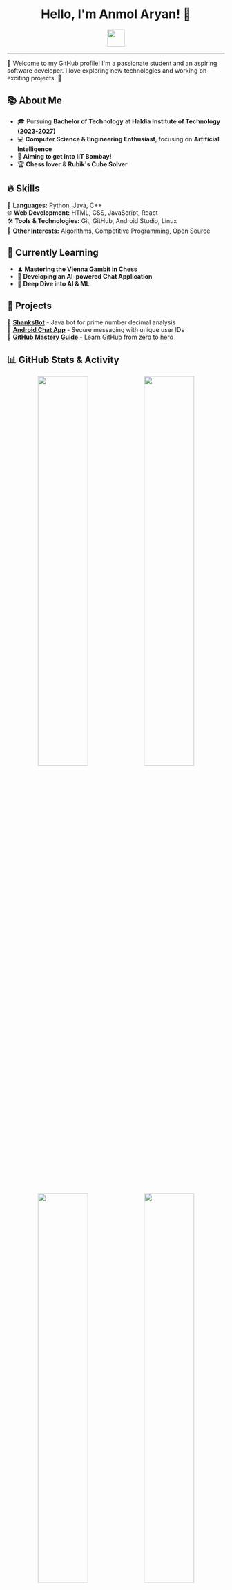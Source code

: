 <h1 align="center">Hello, I'm Anmol Aryan! 👋</h1>

<p align="center">
  <img src="https://media.giphy.com/media/hvRJCLFzcasrR4ia7z/giphy.gif" width="40px">
</p>

---

🌟 Welcome to my GitHub profile! I'm a passionate student and an aspiring software developer. I love exploring new technologies and working on exciting projects. 🚀

## 📚 About Me  
- 🎓 Pursuing **Bachelor of Technology** at **Haldia Institute of Technology (2023-2027)**  
- 💻 **Computer Science & Engineering Enthusiast**, focusing on **Artificial Intelligence**  
- 🎯 **Aiming to get into IIT Bombay!**  
- 🏆 **Chess lover** & **Rubik's Cube Solver**  

## 🔥 Skills  
🚀 **Languages:** Python, Java, C++  
🌐 **Web Development:** HTML, CSS, JavaScript, React  
🛠️ **Tools & Technologies:** Git, GitHub, Android Studio, Linux  
🧠 **Other Interests:** Algorithms, Competitive Programming, Open Source  

## 🌱 Currently Learning  
- ♟ **Mastering the Vienna Gambit in Chess**  
- 📱 **Developing an AI-powered Chat Application**  
- 🔬 **Deep Dive into AI & ML**  

## 🚀 Projects  
🔹 [**ShanksBot**](https://github.com/ianmolaryan/ShanksBot_java) - Java bot for prime number decimal analysis  
🔹 [**Android Chat App**](https://github.com/your-repo) - Secure messaging with unique user IDs  
🔹 [**GitHub Mastery Guide**](https://github.com/your-repo) - Learn GitHub from zero to hero  

## 📊 GitHub Stats & Activity  
<p align="center">
  <img src="https://github-readme-stats.vercel.app/api?username=your-github-username&show_icons=true&theme=radical" width="48%"/>
  <img src="https://github-readme-streak-stats.herokuapp.com/?user=your-github-username&theme=radical" width="48%"/>
</p>

<p align="center">
  <img src="https://github-readme-stats.vercel.app/api/top-langs/?username=your-github-username&layout=compact&theme=radical" width="48%"/>
  <img src="https://github-contributor-stats.vercel.app/api?username=your-github-username&theme=radical" width="48%"/>
</p>

<p align="center">
  <img src="https://github-profile-summary-cards.vercel.app/api/cards/productive-time?username=your-github-username&theme=radical&utcOffset=5" width="48%"/>
  <img src="https://ghchart.rshah.org/your-github-username" alt="GitHub Contributions Chart" width="48%"/>
</p>

## 📫 Connect with Me  
[![LinkedIn](https://img.shields.io/badge/LinkedIn-0A66C2?style=for-the-badge&logo=linkedin&logoColor=white)](your-linkedin-profile)  
[![Twitter](https://img.shields.io/badge/Twitter-1DA1F2?style=for-the-badge&logo=twitter&logoColor=white)](https://twitter.com/ianmolaryan)  
[![Website](https://img.shields.io/badge/Portfolio-FF5722?style=for-the-badge&logo=firefox&logoColor=white)](your-website)  
📧 Email: **anmol1aryan2@gmail.com**  

---

✨ **"Keep building, keep innovating!"** ✨
```
